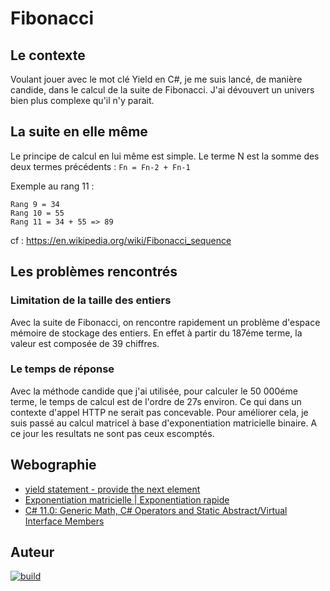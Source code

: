 # Fibonacci

## Le contexte

Voulant jouer avec le mot clé Yield en C#, je me suis lancé, de manière candide, dans le calcul de la suite de Fibonacci. J'ai dévouvert un univers bien plus complexe qu'il n'y parait.

## La suite en elle même
Le principe de calcul en lui même est simple. Le terme N est la somme des deux termes précédents : `Fn = Fn-2 + Fn-1`

Exemple au rang 11 :
```
Rang 9 = 34
Rang 10 = 55
Rang 11 = 34 + 55 => 89 
```

cf : https://en.wikipedia.org/wiki/Fibonacci_sequence

## Les problèmes rencontrés
### Limitation de la taille des entiers
Avec la suite de Fibonacci, on rencontre rapidement un problème d'espace mémoire de stockage des entiers. En effet à partir du 187éme terme, la valeur est composée de 39 chiffres.

### Le temps de réponse
Avec la méthode candide que j'ai utilisée, pour calculer le 50 000éme terme, le temps de calcul est de l'ordre de 27s environ. Ce qui dans un contexte d'appel HTTP ne serait pas concevable.
Pour améliorer cela, je suis passé au calcul matricel à base d'exponentiation matricielle binaire. A ce jour les resultats ne sont pas ceux escomptés. 

## Webographie
- [yield statement - provide the next element](https://learn.microsoft.com/en-us/dotnet/csharp/language-reference/statements/yield)
- [Exponentiation matricielle | Exponentiation rapide](https://youtu.be/Hh3bfcbUdzo?si=_mWnPP-5tVUr7-fZ)
- [C# 11.0: Generic Math, C# Operators and Static Abstract/Virtual Interface Members](https://www.thomasclaudiushuber.com/2023/01/24/csharp-11-generic-math/)

## Auteur
[![build](https://img.shields.io/badge/LinkedIn-0077B5?style=for-the-badge&logo=linkedin&logoColor=white)](https://www.linkedin.com/in/cyril-cophignon-b58b5a5b/)